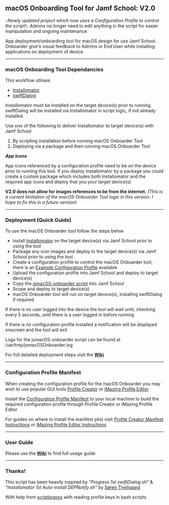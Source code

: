 
## macOS Onboarding Tool for Jamf School: V2.0                  

::*Newly updated project which now uses a Configuration Profile to control the script!*::
Admins no longer need to edit anything in the script for easier manipulation and ongoing maintenance 

App deployment/onboarding tool for macOS design for use Jamf School. Onboarder give's visual feedback to Admins or End User while installing applications on deployment of device

---

### macOS Onboarding Tool Dependancies

This workflow utilises
- [Installomator](https://github.com/Installomator/Installomator)
- [swiftDialog](https://github.com/bartreardon/swiftDialog)

Installomator must be installed on the target device(s) prior to running.
swiftDialog will be installed via Installomator in script logic, if not already installed.

Use one of the following to deliver Installomator to target device(s) with Jamf School
1) By scripting installation before running macOS Onboarder Tool                
2) Deploying via a package and then running macOS Onboarder Tool


_**App Icons**_

App icons referenced by a configuration profile need to be on the device prior to running this tool. If you deploy Installomator by a package you could create a custom package which includes both Installomator and the required app icons and deploy that you your target device(s)

**V2.0 does not allow for images references to be from the internet.** 
*(This is a current limitation of the macOS Onboarder Tool logic in this version. I hope to fix this in a future version)*

---

### Deployment (Quick Guide)

To use the macOS Onboarder tool follow the steps below
* Install [Installomator](https://github.com/Installomator/Installomator) on the target device(s) via Jamf School prior to using the tool
* Package any icon images and deploy to the target device(s) via Jamf School prior to using the tool
* Create a configuration profile to control the macOS Onboarder tool, there is an [Example Configuration Profile](https://github.com/darlow86/JSmacOS-Onboarder/blob/add-plist/Example%20JSmacOS%20Onboarder%20Profile.mobileconfig) available
* Upload the configuration profile into Jamf School and deploy to target device(s)
* Copy the [jsmacOS-onboarder script](https://github.com/darlow86/JSmacOS-Onboarder/blob/add-plist/jsmacos-onboarder.sh) into Jamf School
* Scope and deploy to target device(s)
* macOS Onboarder tool will run on target device(s), installing swiftDialog if required

If there is no user logged into the device the tool will wait until, checking every 5 seconds, until there is a user logged in before running

If there is no configuration profile installed a notification will be displayed onscreen and the tool will exit

Logs for the jsmacOS-onboarder script can be found at /var/tmp/jsmacOSOnboarder.log

For full detailed deployment steps visit the **[Wiki](https://github.com/darlow86/JSmacOS-Onboarder/wiki)**

---


### Configuration Profile Manifest

When creating the configuration profile for the macOS Onboarder you may wish to use popular GUI tools [Profile Creator](https://github.com/ProfileCreator/ProfileCreator) or [iMazing Profile Editor](https://imazing.com/profile-editor)

Install the [Configuration Profile Manifest](https://github.com/darlow86/JSmacOS-Onboarder/tree/add-plist/Profile%20Configuration%20Manifest) to your local machine to build the required configuration profile through Profile Creator or iMazing Profile Editor

For guides on where to install the manifest plist visit [Profile Creator Manifest Instructions](https://github.com/ProfileCreator/ProfileManifests/wiki/Getting-Started#how-to-create-a-profile-manifest) or [iMazing Profile Editor Instructions](https://imazing.com/guides/imazing-profile-editor-working-with-custom-preference-manifests) 


---

### User Guide

Please use the **[Wiki](https://github.com/darlow86/JSmacOS-Onboarder/wiki)** to find full usage guide

---

### Thanks!

This script has been heavily inspired by *"Progress 1st swiftDialog.sh"* & *"Installomator 1st Auto-install DEPNotify.sh"* by
[Søren Theilgaard](https://github.com/Theile)

With help from [scriptingosx](https://scriptingosx.com/) with reading profile keys in bash scripts
